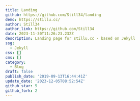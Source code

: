 ```yaml
---
title: Landing
github: https://github.com/Still34/landing
demo: https://stillu.cc/
author: Still34
author_link: https://github.com/Still34
date: 2023-11-30T11:26:23.232Z
description: Landing page for stillu.cc - based on Jekyll
ssg:
  - Jekyll
css: []
cms: []
category:
  - Blog
draft: false
publish_date: '2019-09-13T16:44:41Z'
update_date: '2023-12-05T08:52:54Z'
github_star: 5
github_fork: 2
---
```

